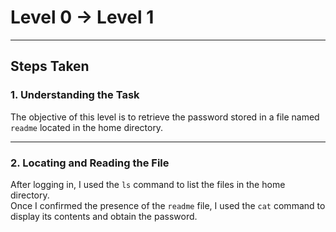 # Level 0 → Level 1

---

## Steps Taken

### 1. Understanding the Task
The objective of this level is to retrieve the password stored in a file named `readme` located in the home directory.

---

### 2. Locating and Reading the File
After logging in, I used the `ls` command to list the files in the home directory.  
Once I confirmed the presence of the `readme` file, I used the `cat` command to display its contents and obtain the password.
